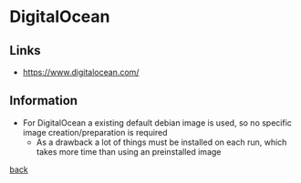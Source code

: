 # DigitalOcean

## Links
* https://www.digitalocean.com/

## Information
* For DigitalOcean a existing default debian image is used, so no specific image creation/preparation is required
    * As a drawback a lot of things must be installed on each run, which takes more time than using an preinstalled image

[back](../)
